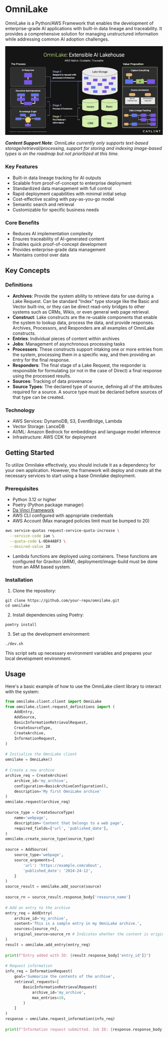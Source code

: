 OmniLake
========
OmniLake is a Python/AWS Framework that enables the development of enterprise-grade AI applications with built-in data
lineage and traceability. It provides a comprehensive solution for managing unstructured information while addressing common
AI adoption challenges. 

![OmniLake Flow Diagram](assets/OmniLake%20Workflow%20Diagram.jpg)

***Content Support Note**: OmniLake currently only supports text-based storage/retrieval/processing, support for storing and indexing image-based types
is on the roadmap but not prioritized at this time.*

### Key Features

- Built-in data lineage tracking for AI outputs
- Scalable from proof-of-concept to enterprise deployment
- Standardized data management with full control
- Rapid deployment capabilities with minimal initial setup
- Cost-effective scaling with pay-as-you-go model
- Semantic search and retrieval
- Customizable for specific business needs

### Core Benefits

- Reduces AI implementation complexity
- Ensures traceability of AI-generated content
- Enables quick proof-of-concept development
- Provides enterprise-grade data management
- Maintains control over data


Key Concepts
------------

### Definitions

- **Archives**: Provide the system ability to retrieve data for use during a Lake Request. Can be standard "Index" type storage like the Basic and Vector built-ins, or they can be direct read-only bridges to other systems such as CRMs, Wikis, or
even general web page retrieval.
- **Construct**: Lake constructs are the re-usable components that enable the system to lookup data, process the data, and provide responses. Archives, Processors, and Responders are all examples of OmniLake constructs.
- **Entries**: Individual pieces of content within archives
- **Jobs**: Management of asynchronous processing tasks
- **Processors**: These constructs support intaking one or more entries from the system, processing them in a specific way, and then providing an entry for the final response.
- **Responders**: The final stage of a Lake Request, the responder is responsible for formulating (or not in the case of Direct) a final response using the processed results.
- **Sources**: Tracking of data provenance
- **Source Types**: The declared type of source, defining all of the attributes required for a source. A source type must be declared before sources of that type can be created.

### Technology

- AWS Services: DynamoDB, S3, EventBridge, Lambda
- Vector Storage: LanceDB
- AI/ML: Amazon Bedrock for embeddings and language model inference
- Infrastructure: AWS CDK for deployment

Getting Started
---------------
To utilize Omnilake effectively, you should include it as a dependency for your own application. However, the framework will deploy and create all the necessary services to start using a base Omnilake deployment.

### Prerequisites

- Python 3.12 or higher
- Poetry (Python package manager)
- [Da Vinci Framework](https://github.com/jarosser06/da-vinci)
- AWS CLI configured with appropriate credentials
- AWS Account (Max managed policies limit must be bumped to 20)

```bash
aws service-quotas request-service-quota-increase \
  --service-code iam \
  --quota-code L-0DA4ABF3 \
  --desired-value 20
```

- Lambda functions are deployed using containers. These functions are configured for Graviton (ARM), deployment/image-build must be done from an ARM based system.

### Installation

1. Clone the repository:
```
git clone https://github.com/your-repo/omnilake.git
cd omnilake
```

2. Install dependencies using Poetry:
```
poetry install
```

3. Set up the development environment:
```
./dev.sh
```

This script sets up necessary environment variables and prepares your local development environment.

## Usage

Here's a basic example of how to use the OmniLake client library to interact with the system:

```python
from omnilake.client.client import OmniLake
from omnilake.client.request_definitions import (
    AddEntry,
    AddSource,
    BasicInformationRetrievalRequest,
    CreateSourceType,
    CreateArchive,
    InformationRequest,
)

# Initialize the OmniLake client
omnilake = OmniLake()

# Create a new archive
archive_req = CreateArchive(
    archive_id='my_archive',
    configuration=BasicArchiveConfiguration(),
    description='My first OmniLake archive'
)
omnilake.request(archive_req)

source_type = CreateSourceType(
    name='webpage',
    description='Content that belongs to a web page',
    required_fields=['url', 'published_date'],
)
omnilake.create_source_type(source_type)

source = AddSource(
    source_type='webpage',
    source_arguments={
        'url': 'https://example.com/about',
        'published_date': '2024-24-12',
    }
)
source_result = omnilake.add_source(source)

source_rn = source_result.response_body['resource_name']

# Add an entry to the archive
entry_req = AddEntry(
    archive_id='my_archive',
    content='This is a sample entry in my OmniLake archive.',
    sources=[source_rn],
    original_source=source_rn # Indicates whether the content is original content of the source location
)
result = omnilake.add_entry(entry_req)

print(f"Entry added with ID: {result.response_body['entry_id']}")

# Request information
info_req = InformationRequest(
    goal='Summarize the contents of the archive',
    retrieval_requests=[
        BasicInformationRetrievalRequest(
            archive_id='my_archive',
            max_entries=10,
        )
    ]
)
response = omnilake.request_information(info_req)

print(f"Information request submitted. Job ID: {response.response_body['job_id']}")
```

